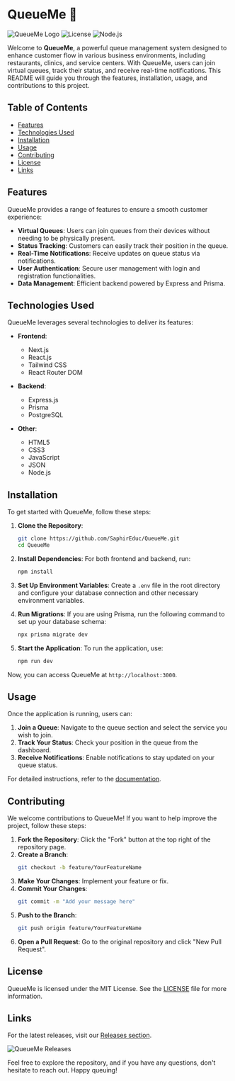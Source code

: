 # QueueMe 🚀

![QueueMe Logo](https://img.shields.io/badge/QueueMe-v1.0-blue?style=flat-square) ![License](https://img.shields.io/badge/License-MIT-green?style=flat-square) ![Node.js](https://img.shields.io/badge/Node.js-v14.17.0-brightgreen?style=flat-square)

Welcome to **QueueMe**, a powerful queue management system designed to enhance customer flow in various business environments, including restaurants, clinics, and service centers. With QueueMe, users can join virtual queues, track their status, and receive real-time notifications. This README will guide you through the features, installation, usage, and contributions to this project.

## Table of Contents

- [Features](#features)
- [Technologies Used](#technologies-used)
- [Installation](#installation)
- [Usage](#usage)
- [Contributing](#contributing)
- [License](#license)
- [Links](#links)

## Features

QueueMe provides a range of features to ensure a smooth customer experience:

- **Virtual Queues**: Users can join queues from their devices without needing to be physically present.
- **Status Tracking**: Customers can easily track their position in the queue.
- **Real-Time Notifications**: Receive updates on queue status via notifications.
- **User Authentication**: Secure user management with login and registration functionalities.
- **Data Management**: Efficient backend powered by Express and Prisma.

## Technologies Used

QueueMe leverages several technologies to deliver its features:

- **Frontend**: 
  - Next.js
  - React.js
  - Tailwind CSS
  - React Router DOM

- **Backend**:
  - Express.js
  - Prisma
  - PostgreSQL

- **Other**:
  - HTML5
  - CSS3
  - JavaScript
  - JSON
  - Node.js

## Installation

To get started with QueueMe, follow these steps:

1. **Clone the Repository**:
   ```bash
   git clone https://github.com/SaphirEduc/QueueMe.git
   cd QueueMe
   ```

2. **Install Dependencies**:
   For both frontend and backend, run:
   ```bash
   npm install
   ```

3. **Set Up Environment Variables**:
   Create a `.env` file in the root directory and configure your database connection and other necessary environment variables.

4. **Run Migrations**:
   If you are using Prisma, run the following command to set up your database schema:
   ```bash
   npx prisma migrate dev
   ```

5. **Start the Application**:
   To run the application, use:
   ```bash
   npm run dev
   ```

Now, you can access QueueMe at `http://localhost:3000`.

## Usage

Once the application is running, users can:

1. **Join a Queue**: Navigate to the queue section and select the service you wish to join.
2. **Track Your Status**: Check your position in the queue from the dashboard.
3. **Receive Notifications**: Enable notifications to stay updated on your queue status.

For detailed instructions, refer to the [documentation](https://github.com/SaphirEduc/QueueMe/releases).

## Contributing

We welcome contributions to QueueMe! If you want to help improve the project, follow these steps:

1. **Fork the Repository**: Click the "Fork" button at the top right of the repository page.
2. **Create a Branch**: 
   ```bash
   git checkout -b feature/YourFeatureName
   ```
3. **Make Your Changes**: Implement your feature or fix.
4. **Commit Your Changes**: 
   ```bash
   git commit -m "Add your message here"
   ```
5. **Push to the Branch**: 
   ```bash
   git push origin feature/YourFeatureName
   ```
6. **Open a Pull Request**: Go to the original repository and click "New Pull Request".

## License

QueueMe is licensed under the MIT License. See the [LICENSE](LICENSE) file for more information.

## Links

For the latest releases, visit our [Releases section](https://github.com/SaphirEduc/QueueMe/releases).

![QueueMe Releases](https://img.shields.io/badge/Releases-Check%20Here-brightgreen?style=flat-square&link=https://github.com/SaphirEduc/QueueMe/releases)

Feel free to explore the repository, and if you have any questions, don't hesitate to reach out. Happy queuing!
